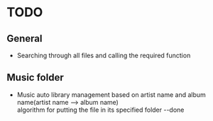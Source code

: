 # TODO
## General 
* Searching through all files and calling the required function
## Music folder
* Music auto library management based on artist name and album name(artist name --> album name) <br/>
   algorithm for putting the file in its specified folder --done
